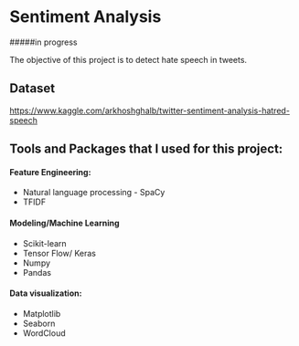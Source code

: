 # Sentiment Analysis
#####in progress 

The objective of this project is to detect hate speech in tweets. 

## Dataset

https://www.kaggle.com/arkhoshghalb/twitter-sentiment-analysis-hatred-speech

## Tools and Packages that I used for this project:

#### Feature Engineering:
* Natural language processing - SpaCy 
* TFIDF


#### Modeling/Machine Learning

* Scikit-learn
* Tensor Flow/ Keras
* Numpy
* Pandas


#### Data visualization:
* Matplotlib
* Seaborn
* WordCloud





